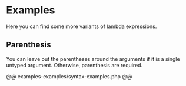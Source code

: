 # Examples

Here you can find some more variants of lambda expressions.

## Parenthesis

You can leave out the parentheses around the arguments if it is a single untyped argument. Otherwise, parenthesis are required.

@@ examples-examples/syntax-examples.php @@
